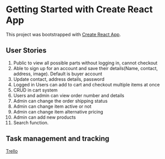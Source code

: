 # Getting Started with Create React App

This project was bootstrapped with [Create React App](https://github.com/facebook/create-react-app).

## User Stories

1. Public to view all possible parts without logging in, cannot checkout
2. Able to sign up for an account and save their details(Name, contact, address, image). Default is buyer account
3. Update contact, address details, password
4. Logged in Users can add to cart and checkout multiple items at once
5. CRUD in cart system
6. Users and admin can view order number and details
7. Admin can change the order shipping status
8. Admin can change item active or not
9. Admin can change item alternative pricing
10. Admin can add new products
11. Search function. 

## Task management and tracking
[Trello](https://trello.com/b/GqhQpcf6/factorem-storefront)
